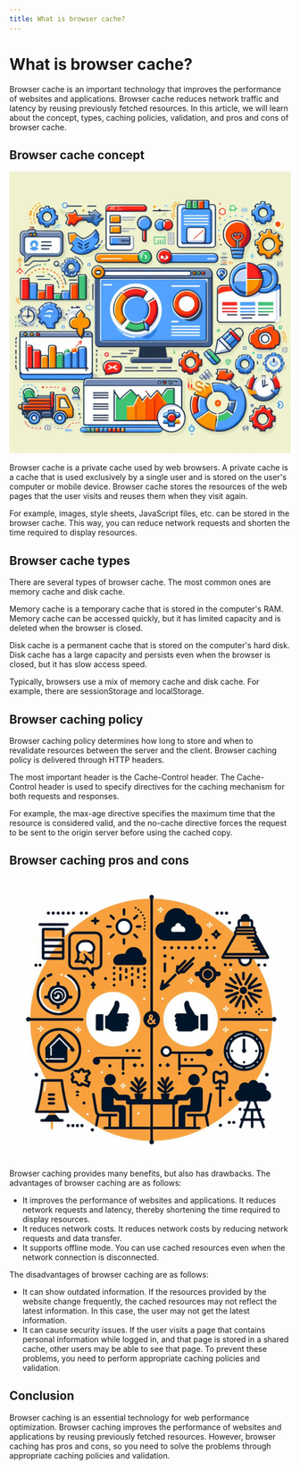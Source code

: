 ```yaml
---
title: What is browser cache?
---
```


# What is browser cache?

Browser cache is an important technology that improves the performance of websites and applications. Browser cache reduces network traffic and latency by reusing previously fetched resources. In this article, we will learn about the concept, types, caching policies, validation, and pros and cons of browser cache.

## Browser cache concept
![browser_cache1](./img/browser_cache1.jpg)

Browser cache is a private cache used by web browsers. A private cache is a cache that is used exclusively by a single user and is stored on the user's computer or mobile device. Browser cache stores the resources of the web pages that the user visits and reuses them when they visit again.

For example, images, style sheets, JavaScript files, etc. can be stored in the browser cache. This way, you can reduce network requests and shorten the time required to display resources.

## Browser cache types
There are several types of browser cache. The most common ones are memory cache and disk cache.

Memory cache is a temporary cache that is stored in the computer's RAM. Memory cache can be accessed quickly, but it has limited capacity and is deleted when the browser is closed.

Disk cache is a permanent cache that is stored on the computer's hard disk. Disk cache has a large capacity and persists even when the browser is closed, but it has slow access speed.

Typically, browsers use a mix of memory cache and disk cache. For example, there are sessionStorage and localStorage.

## Browser caching policy
Browser caching policy determines how long to store and when to revalidate resources between the server and the client. Browser caching policy is delivered through HTTP headers.

The most important header is the Cache-Control header. The Cache-Control header is used to specify directives for the caching mechanism for both requests and responses.

For example, the max-age directive specifies the maximum time that the resource is considered valid, and the no-cache directive forces the request to be sent to the origin server before using the cached copy.

## Browser caching pros and cons
![browser_cache2](./img/browser_cache2.jpg)

Browser caching provides many benefits, but also has drawbacks. The advantages of browser caching are as follows:
- It improves the performance of websites and applications. It reduces network requests and latency, thereby shortening the time required to display resources.
- It reduces network costs. It reduces network costs by reducing network requests and data transfer.
- It supports offline mode. You can use cached resources even when the network connection is disconnected.

The disadvantages of browser caching are as follows:
- It can show outdated information. If the resources provided by the website change frequently, the cached resources may not reflect the latest information. In this case, the user may not get the latest information.
- It can cause security issues. If the user visits a page that contains personal information while logged in, and that page is stored in a shared cache, other users may be able to see that page. To prevent these problems, you need to perform appropriate caching policies and validation.

## Conclusion
Browser caching is an essential technology for web performance optimization. Browser caching improves the performance of websites and applications by reusing previously fetched resources. However, browser caching has pros and cons, so you need to solve the problems through appropriate caching policies and validation.